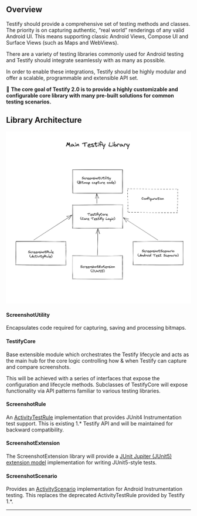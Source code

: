 ## Overview

Testify should provide a comprehensive set of testing methods and classes. The priority is on capturing authentic, “real world” renderings of any valid Android UI. This means supporting classic Android Views, Compose UI and Surface Views (such as Maps and WebViews). 

There are a variety of testing libraries commonly used for Android testing and Testify should integrate seamlessly with as many as possible. 

In order to enable these integrations, Testify should be highly modular and offer a scalable, programmable and extensible API set. 

🥇 **The core goal of Testify 2.0 is to provide a highly customizable and configurable core library with many pre-built solutions for common testing scenarios.**

## Library Architecture

<img width="748" alt="image" src="../assets/architecture.library.png">

#### ScreenshotUtility

Encapsulates code required for capturing, saving and processing bitmaps.

#### TestifyCore

Base extensible module which orchestrates the Testify lifecycle and acts as the main hub for the core logic controlling how & when Testify can capture and compare screenshots.

This will be achieved with a series of interfaces that expose the configuration and lifecycle methods. Subclasses of TestifyCore will expose functionality via API patterns familiar to various testing libraries.

#### ScreenshotRule

An [ActivityTestRule](https://developer.android.com/reference/androidx/test/rule/ActivityTestRule) implementation that provides JUnit4 Instrumentation test support.  This is existing 1.* Testify API and will be maintained for backward compatibility.

#### ScreenshotExtension

The ScreenshotExtension library will provide a [JUnit Jupiter (JUnit5) extension model](https://junit.org/junit5/docs/current/user-guide/#extensions) implementation for writing JUnit5-style tests.

#### ScreenshotScenario

Provides an [ActivityScenario](https://developer.android.com/reference/androidx/test/core/app/ActivityScenario) implementation for Android Instrumentation testing. This replaces the deprecated ActivityTestRule provided by Testify 1.*.


---
